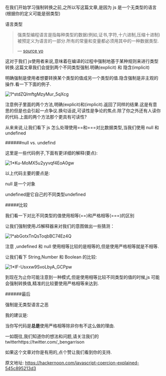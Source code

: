 在我们开始学习强制转换之前,之所以写这篇文章,是因为 js 是一个无类型的语言(根据你的定义可能是弱类型)



语言类型



> 强类型编程语言是指每种类型的数据(例如,证书,字符,十六进制,压缩十进制)被预定义为语言的一部分.所有的常量和变量都必须用其中的一种数据类型.
>
> *—* [source yo](http://whatis.techtarget.com/definition/strongly-typed)





这对于我们 js使用者来说,意味着在编译的过程中强制地基于某种规则来进行类型转换.这篇文章我们会提到两个不同类型强制.明确(explicit) 和 隐含(implicit)

明确强制是使用者想要转换某个类型的值成另一个类型的值.隐含强制是非主观的操作.看一下下面的例子.

![1*stdZQImftgMzyMur_5qXcg](https://miro.medium.com/max/2000/1*stdZQImftgMzyMur_5qXcg.png)

注意例子里面的两个方法,明确(explicit)和(implicit).返回了同样的结果.这是有意思的但是也会引起一点争议.换句话说,可读性是争论的焦点.除了你之外还有人读你的代码.上面的两个方法那个更具有可读性?

从来来说,让我们看下 js 怎么处理使用==和===对比数据类型,当我们使用 null 和 undefined



######null vs. undefind

这里是一些代码例子,下面有更详细的解释(要点):

![1*Ku-MoMX5u2yyvqf4EoA0gw](https://miro.medium.com/max/2000/1*Ku-MoMX5u2yyvqf4EoA0gw.png)



以上代码主要的要点是:

null 是一个对象

undefined是它自己的不同类型undefined



#####比较

我们看一下对比不同类型的值使用相等(==)和严格相等(===)的区别





让我们强制使用JS解释器来对我们的意图做出一些猜测：

![1*abGotxTnQsToqbBC74Ez4Q](https://miro.medium.com/max/2000/1*abGotxTnQsToqbBC74Ez4Q.png)



注意 ,undefined 和 null 使用相等比较的是相等的,但是使用严格相等就是不相等.



让我们看下 String,Number 和 Boolean 的比较:

![1*IF-Usxxw9SvoLbyA_GCPpw](https://miro.medium.com/max/2000/1*IF-Usxxw9SvoLbyA_GCPpw.png)



到现在为止你可能注意到一种模式,但是使用相等比较不同类型的值的时候,js 可能会强制转换值,精准的比较要使用严格相等来达到.

######最后

强制是无类型语言之恶



我的建议是:

当你写代码是**总是**使用严格相等除非你有不这么做的理由.


一如既往,我们知道你的想法和问题,请关注我们的twitterhttps://twitter.com/_bengarrison


如果这个文章对你是有用的,点个赞让我们看到你的支持.




原文地址: https://hackernoon.com/javascript-coercion-explained-545c895213d3

